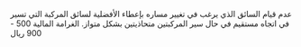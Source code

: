 عدم قيام السائق الذي يرغب في تغيير مساره بإعطاء الأفضلية لسائق المركبة التي تسير في اتجاه مستقيم في حال سير المركبتين متحاذيتين بشكل متواز. الغرامة المالية 500 - 900 ريال

